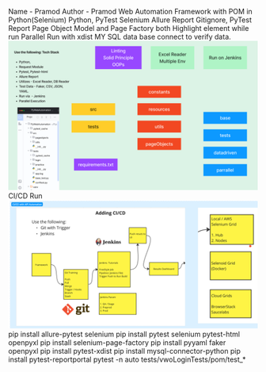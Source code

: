 Name - Pramod
Author - Pramod
Web Automation Framework with POM in Python(Selenium)
Python, PyTest
Selenium
Allure Report
Gitignore, PyTest Report
Page Object Model and Page Factory both
Highlight element while run
Parallel Run with xdist
MY SQL data base connect to verify data.
![img.png](img.png)
CI/CD Run
![img_1.png](img_1.png)
pip install allure-pytest selenium
pip install pytest selenium pytest-html openpyxl
pip install selenium-page-factory
pip install pyyaml faker openpyxl
pip install pytest-xdist
pip install mysql-connector-python
pip install pytest-reportportal
pytest -n auto tests/vwoLoginTests/pom/test_*

